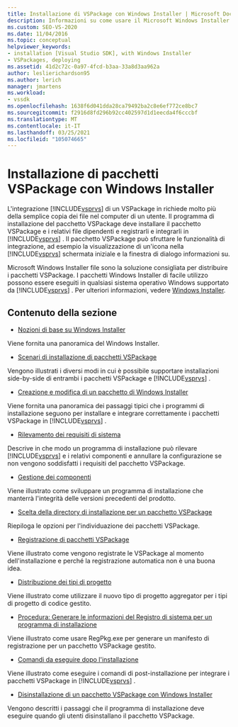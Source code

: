 ```yaml
---
title: Installazione di VSPackage con Windows Installer | Microsoft Docs
description: Informazioni su come usare il Microsoft Windows Installer per installare un pacchetto VSPackage e i relativi file dipendenti e registrarli e integrarli in Visual Studio.
ms.custom: SEO-VS-2020
ms.date: 11/04/2016
ms.topic: conceptual
helpviewer_keywords:
- installation [Visual Studio SDK], with Windows Installer
- VSPackages, deploying
ms.assetid: 41d2c72c-0a97-4fcd-b3aa-33a8d3aa962a
author: leslierichardson95
ms.author: lerich
manager: jmartens
ms.workload:
- vssdk
ms.openlocfilehash: 1638f6d041dda28ca79492ba2c8e6ef772ce8bc7
ms.sourcegitcommit: f2916d8fd296b92cc402597d1d1eecda4f6cccbf
ms.translationtype: MT
ms.contentlocale: it-IT
ms.lasthandoff: 03/25/2021
ms.locfileid: "105074665"
---
```

# <a name="installing-vspackages-with-windows-installer"></a>Installazione di pacchetti VSPackage con Windows Installer
L'integrazione [!INCLUDE[vsprvs](../../code-quality/includes/vsprvs_md.md)] di un VSPackage in richiede molto più della semplice copia dei file nel computer di un utente. Il programma di installazione del pacchetto VSPackage deve installare il pacchetto VSPackage e i relativi file dipendenti e registrarli e integrarli in [!INCLUDE[vsprvs](../../code-quality/includes/vsprvs_md.md)] . Il pacchetto VSPackage può sfruttare le funzionalità di integrazione, ad esempio la visualizzazione di un'icona nella [!INCLUDE[vsprvs](../../code-quality/includes/vsprvs_md.md)] schermata iniziale e la finestra di dialogo informazioni su.

 Microsoft Windows Installer file sono la soluzione consigliata per distribuire i pacchetti VSPackage. I pacchetti Windows Installer di facile utilizzo possono essere eseguiti in qualsiasi sistema operativo Windows supportato da [!INCLUDE[vsprvs](../../code-quality/includes/vsprvs_md.md)] . Per ulteriori informazioni, vedere [Windows Installer](/previous-versions/2kt85ked(v=vs.120)).

## <a name="in-this-section"></a>Contenuto della sezione
- [Nozioni di base su Windows Installer](../../extensibility/internals/windows-installer-basics.md)

 Viene fornita una panoramica del Windows Installer.

- [Scenari di installazione di pacchetti VSPackage](../../extensibility/internals/vspackage-setup-scenarios.md)

 Vengono illustrati i diversi modi in cui è possibile supportare installazioni side-by-side di entrambi i pacchetti VSPackage e [!INCLUDE[vsprvs](../../code-quality/includes/vsprvs_md.md)] .

- [Creazione e modifica di un pacchetto di Windows Installer](../../extensibility/internals/authoring-a-windows-installer-package.md)

 Viene fornita una panoramica dei passaggi tipici che i programmi di installazione seguono per installare e integrare correttamente i pacchetti VSPackage in [!INCLUDE[vsprvs](../../code-quality/includes/vsprvs_md.md)] .

- [Rilevamento dei requisiti di sistema](../../extensibility/internals/detecting-system-requirements.md)

 Descrive in che modo un programma di installazione può rilevare [!INCLUDE[vsprvs](../../code-quality/includes/vsprvs_md.md)] e i relativi componenti e annullare la configurazione se non vengono soddisfatti i requisiti del pacchetto VSPackage.

- [Gestione dei componenti](../../extensibility/internals/component-management.md)

 Viene illustrato come sviluppare un programma di installazione che manterrà l'integrità delle versioni precedenti del prodotto.

- [Scelta della directory di installazione per un pacchetto VSPackage](../../extensibility/internals/choosing-the-installation-directory-for-a-vspackage.md)

 Riepiloga le opzioni per l'individuazione dei pacchetti VSPackage.

- [Registrazione di pacchetti VSPackage](../../extensibility/internals/vspackage-registration.md)

 Viene illustrato come vengono registrate le VSPackage al momento dell'installazione e perché la registrazione automatica non è una buona idea.

- [Distribuzione dei tipi di progetto](../../extensibility/internals/deploying-project-types.md)

 Viene illustrato come utilizzare il nuovo tipo di progetto aggregator per i tipi di progetto di codice gestito.

- [Procedura: Generare le informazioni del Registro di sistema per un programma di installazione](../../extensibility/internals/how-to-generate-registry-information-for-an-installer.md)

 Viene illustrato come usare RegPkg.exe per generare un manifesto di registrazione per un pacchetto VSPackage gestito.

- [Comandi da eseguire dopo l'installazione](../../extensibility/internals/commands-that-must-be-run-after-installation.md)

 Viene illustrato come eseguire i comandi di post-installazione per integrare i pacchetti VSPackage in [!INCLUDE[vsprvs](../../code-quality/includes/vsprvs_md.md)] .

- [Disinstallazione di un pacchetto VSPackage con Windows Installer](../../extensibility/internals/uninstalling-a-vspackage-with-windows-installer.md)

 Vengono descritti i passaggi che il programma di installazione deve eseguire quando gli utenti disinstallano il pacchetto VSPackage.